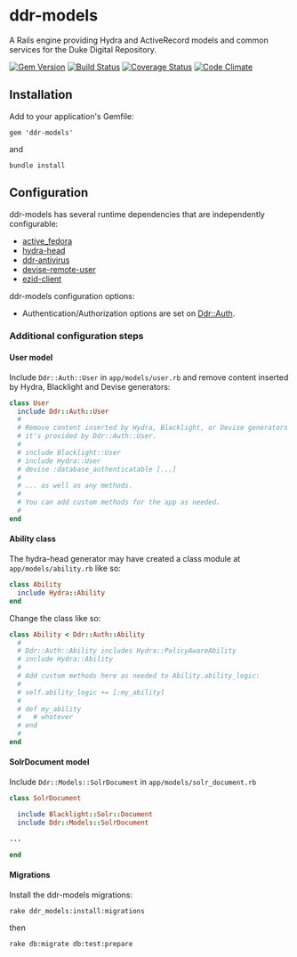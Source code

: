 # ddr-models

A Rails engine providing Hydra and ActiveRecord models and common services for the Duke Digital Repository.

[![Gem Version](https://badge.fury.io/rb/ddr-models.svg)](http://badge.fury.io/rb/ddr-models)
[![Build Status](https://travis-ci.org/duke-libraries/ddr-models.svg?branch=develop)](https://travis-ci.org/duke-libraries/ddr-models)
[![Coverage Status](https://coveralls.io/repos/duke-libraries/ddr-models/badge.png?branch=develop)](https://coveralls.io/r/duke-libraries/ddr-models?branch=develop)
[![Code Climate](https://codeclimate.com/github/duke-libraries/ddr-models/badges/gpa.svg)](https://codeclimate.com/github/duke-libraries/ddr-models)

## Installation

Add to your application's Gemfile:

    gem 'ddr-models'
    
and

    bundle install

## Configuration

ddr-models has several runtime dependencies that are independently configurable:

- [active_fedora](https://github.com/projecthydra/active_fedora)
- [hydra-head](https://github.com/projecthydra/hydra-head)
- [ddr-antivirus](https://github.com/duke-libraries/ddr-antivirus)
- [devise-remote-user](https://github.com/duke-libraries/devise-remote-user)
- [ezid-client](https://github.com/duke-libaries/ezid-client)

ddr-models configuration options:

- Authentication/Authorization options are set on [Ddr::Auth](http://www.rubydoc.info/gems/ddr-models/Ddr/Auth).

### Additional configuration steps

#### User model

Include `Ddr::Auth::User` in `app/models/user.rb` and remove content inserted by Hydra, Blacklight and Devise generators:

```ruby
class User
  include Ddr::Auth::User
  #
  # Remove content inserted by Hydra, Blacklight, or Devise generators --
  # it's provided by Ddr::Auth::User.
  #
  # include Blacklight::User
  # include Hydra::User
  # devise :database_authenticatable [...]
  #
  # ... as well as any methods.
  #
  # You can add custom methods for the app as needed.
  #
end
```

#### Ability class

The hydra-head generator may have created a class module at `app/models/ability.rb` like so:

```ruby
class Ability
  include Hydra::Ability
end
```

Change the class like so:

```ruby
class Ability < Ddr::Auth::Ability
  #
  # Ddr::Auth::Ability includes Hydra::PolicyAwareAbility
  # include Hydra::Ability
  #
  # Add custom methods here as needed to Ability.ability_logic:
  #
  # self.ability_logic += [:my_ability]
  #
  # def my_ability
  #   # whatever
  # end
  #
end
```

#### SolrDocument model

Include `Ddr::Models::SolrDocument` in `app/models/solr_document.rb` 

```ruby
class SolrDocument 

  include Blacklight::Solr::Document
  include Ddr::Models::SolrDocument

...

end
```

#### Migrations

Install the ddr-models migrations:

    rake ddr_models:install:migrations
    
then

    rake db:migrate db:test:prepare
    
